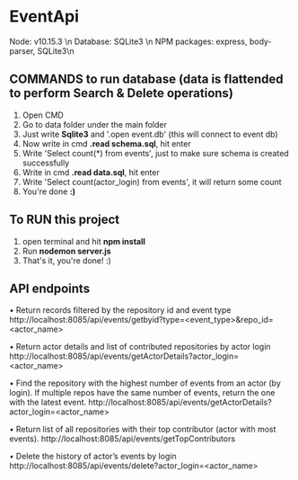 # EventApi

Node: v10.15.3 \n
Database: SQLite3 \n
NPM packages: express, body-parser, SQLite3\n

## COMMANDS to run database (data is flattended to perform Search & Delete operations)
1. Open CMD
2. Go to data folder under the main folder
3. Just write **Sqlite3** and '.open event.db' (this will connect to event db)
4. Now write in cmd **.read schema.sql**, hit enter
5. Write 'Select count(*) from events', just to make sure schema is created successfully
6. Write in cmd **.read data.sql**, hit enter
7. Write 'Select count(actor_login) from events', it will return some count
8. You're done **:)**

## To RUN this project
1. open terminal and hit **npm install**
2. Run **nodemon server.js** 
3. That's it, you're done! :)

## API endpoints
•	Return records filtered by the repository id and event type
   http://localhost:8085/api/events/getbyid?type=<event_type>&repo_id=<actor_name>

• Return actor details and list of contributed repositories by actor login
   http://localhost:8085/api/events/getActorDetails?actor_login=<actor_name>
   
•	Find the repository with the highest number of events from an actor (by login). If multiple repos have the same number of events, return the one with the latest event.
   http://localhost:8085/api/events/getActorDetails?actor_login=<actor_name>
   
•	Return list of all repositories with their top contributor (actor with most events).
   http://localhost:8085/api/events/getTopContributors
   
•	Delete the history of actor’s events by login
   http://localhost:8085/api/events/delete?actor_login=<actor_name>
